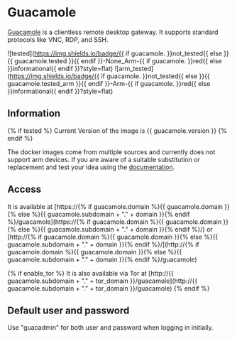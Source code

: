 # Guacamole

[Guacamole](https://guacamole.apache.org) is a clientless remote desktop gateway. It supports standard protocols like VNC, RDP, and SSH.

![tested](https://img.shields.io/badge/{{ if guacamole. }}not_tested{{ else }}{{ guacamole.tested }}{{ endif }}-None_Arm-{{ if guacamole. }}red{{ else }}informational{{ endif }}?style=flat)
![arm_tested](https://img.shields.io/badge/{{ if guacamole. }}not_tested{{ else }}{{ guacamole.tested_arm }}{{ endif }}-Arm-{{ if guacamole. }}red{{ else }}informational{{ endif }}?style=flat)

## Information

{% if tested %}
Current Version of the image is {{ guacamole.version }}
{% endif %}

The docker images come from multiple sources and currently does not support arm devices.
If you are aware of a suitable substitution or replacement and test your idea using the [documentation](dev/Adding-Services.md).

## Access

It is available at [https://{% if guacamole.domain %}{{ guacamole.domain }}{% else %}{{ guacamole.subdomain + "." + domain }}{% endif %}/guacamole](https://{% if guacamole.domain %}{{ guacamole.domain }}{% else %}{{ guacamole.subdomain + "." + domain }}{% endif %}/) or [http://{% if guacamole.domain %}{{ guacamole.domain }}{% else %}{{ guacamole.subdomain + "." + domain }}{% endif %}/](http://{% if guacamole.domain %}{{ guacamole.domain }}{% else %}{{ guacamole.subdomain + "." + domain }}{% endif %}/guacamole)

{% if enable_tor %}
It is also available via Tor at [http://{{ guacamole.subdomain + "." + tor_domain }}/guacamole](http://{{ guacamole.subdomain + "." + tor_domain }}/guacamole)
{% endif %}

## Default user and password
Use "guacadmin" for both user and password when logging in initially.
